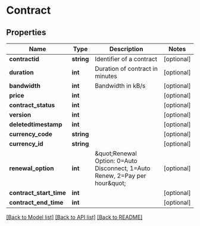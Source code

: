 # Contract

## Properties
Name | Type | Description | Notes
------------ | ------------- | ------------- | -------------
**contractid** | **string** | Identifier of a contract | [optional] 
**duration** | **int** | Duration of contract in minutes | [optional] 
**bandwidth** | **int** | Bandwidth in kB/s | [optional] 
**price** | **int** |  | [optional] 
**contract_status** | **int** |  | [optional] 
**version** | **int** |  | [optional] 
**deletedtimestamp** | **int** |  | [optional] 
**currency_code** | **string** |  | [optional] 
**currency_id** | **string** |  | [optional] 
**renewal_option** | **int** | \&quot;Renewal Option: 0&#x3D;Auto Disconnect, 1&#x3D;Auto Renew, 2&#x3D;Pay per hour\&quot; | [optional] 
**contract_start_time** | **int** |  | [optional] 
**contract_end_time** | **int** |  | [optional] 

[[Back to Model list]](../README.md#documentation-for-models) [[Back to API list]](../README.md#documentation-for-api-endpoints) [[Back to README]](../README.md)



